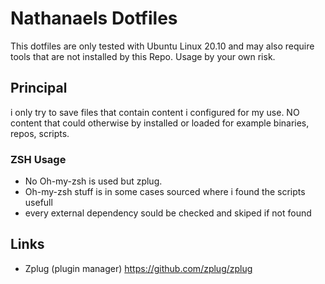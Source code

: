 # Nathanaels Dotfiles

This dotfiles are only tested with Ubuntu Linux 20.10 and may also require tools that are not installed by this Repo. Usage by your own risk.

## Principal

i only try to save files that contain content i configured for my use. NO content that could otherwise by installed or loaded for example binaries, repos, scripts.

### ZSH Usage

- No Oh-my-zsh is used but zplug.
- Oh-my-zsh stuff is in some cases sourced where i found the scripts usefull
- every external dependency sould be checked and skiped if not found


## Links

- Zplug (plugin manager) <https://github.com/zplug/zplug>
